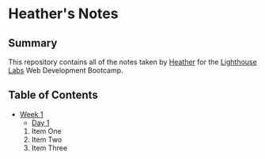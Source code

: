 # Heather's Notes
## Summary
This repository contains all of the notes taken by [Heather](https://github.com/hmcleod6) for the [Lighthouse Labs](https://www.lighthouselabs.ca/en) Web Development Bootcamp.

## Table of Contents
* [Week 1](/Week_1)
  * [Day 1](/Week_1/Day_1)
  1. Item One
  2. Item Two
  3. Item Three